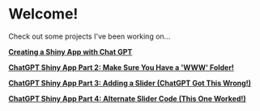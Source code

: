 # Welcome!

Check out some projects I've been working on...

**[Creating a Shiny App with Chat GPT](pymolshiny1.md)**

**[ChatGPT Shiny App Part 2: Make Sure You Have a 'WWW' Folder!](pymolshiny2.md)**

**[ChatGPT Shiny App Part 3: Adding a Slider (ChatGPT Got This Wrong!)](pymolshiny3.md)**

**[ChatGPT Shiny App Part 4: Alternate Slider Code (This One Worked!)](pymolshiny4.md)**
